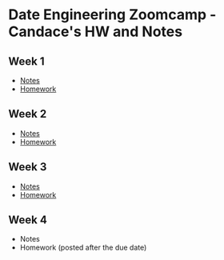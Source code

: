 # Date Engineering Zoomcamp - Candace's HW and Notes

## Week 1

- [Notes](https://teacherc.github.io/data-engineering/2023/01/18/zoomcamp1.html)
- [Homework](https://github.com/teacherc/de_zoomcamp_candace2023/tree/working/week_1)

## Week 2

- [Notes](https://github.com/teacherc/de_zoomcamp_candace2023/blob/main/week_2/week2_notes.md)
- [Homework](https://github.com/teacherc/de_zoomcamp_candace2023/blob/main/week_2/homework.md)

## Week 3
- [Notes](week_3/notes.md)
- [Homework](week_3/homework.md)

## Week 4
- Notes
- Homework (posted after the due date)